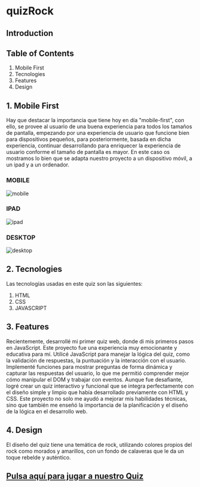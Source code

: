 # quizRock 

## Introduction


## Table of Contents
1. Mobile First
2. Tecnologies
3. Features
4. Design

## 1. Mobile First

Hay que destacar la importancia que tiene hoy en día "mobile-first", con ello, se provee al usuario de una buena experiencia para todos los tamaños de pantalla, empezando por una experiencia de usuario que funcione bien para dispositivos pequeños, para posteriormente, basada en dicha experiencia, continuar desarrollando para enriquecer la experiencia de usuario conforme el tamaño de pantalla es mayor. En este caso os mostramos lo bien que se adapta nuestro proyecto a un dispositivo móvil, a un ipad y a un ordenador.

### MOBILE

![mobile](https://github.com/Gemagit/quizRock/assets/143506667/bd1c97f4-da0f-4a5d-a800-d237d35dbd26)

### IPAD

![ipad](https://github.com/Gemagit/quizRock/assets/143506667/14ea30ec-a9e4-44f0-b367-5d75b22f9532)

### DESKTOP

![desktop](https://github.com/Gemagit/quizRock/assets/143506667/07c7c151-39c5-4f02-9a64-3b32f2a403ba)

## 2. Tecnologies

Las tecnologías usadas en este quiz son las siguientes:
1. HTML
2. CSS
3. JAVASCRIPT


## 3. Features

Recientemente, desarrollé mi primer quiz web, donde di mis primeros pasos en JavaScript. Este proyecto fue una experiencia muy emocionante y educativa para mí. Utilicé JavaScript para manejar la lógica del quiz, como la validación de respuestas, la puntuación y la interacción con el usuario. Implementé funciones para mostrar preguntas de forma dinámica y capturar las respuestas del usuario, lo que me permitió comprender mejor cómo manipular el DOM y trabajar con eventos. Aunque fue desafiante, logré crear un quiz interactivo y funcional que se integra perfectamente con el diseño simple y limpio que había desarrollado previamente con HTML y CSS. Este proyecto no solo me ayudó a mejorar mis habilidades técnicas, sino que también me enseñó la importancia de la planificación y el diseño de la lógica en el desarrollo web.

## 4. Design

El diseño del quiz tiene una temática de rock, utilizando colores propios del rock como morados y amarillos, con un fondo de calaveras que le da un toque rebelde y auténtico. 





## [Pulsa aquí para jugar a nuestro Quiz](https://gemagit.github.io/quizRock/index.html)
